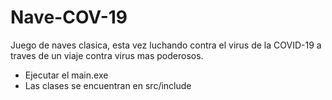 # Nave-COV-19
Juego de naves clasica, esta vez luchando contra el virus de la COVID-19 a traves de un viaje contra virus mas poderosos.

- Ejecutar el main.exe
- Las clases se encuentran en src/include
